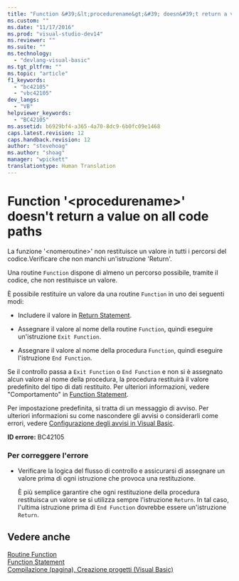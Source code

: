 ```yaml
---
title: "Function &#39;&lt;procedurename&gt;&#39; doesn&#39;t return a value on all code paths | Microsoft Docs"
ms.custom: ""
ms.date: "11/17/2016"
ms.prod: "visual-studio-dev14"
ms.reviewer: ""
ms.suite: ""
ms.technology: 
  - "devlang-visual-basic"
ms.tgt_pltfrm: ""
ms.topic: "article"
f1_keywords: 
  - "bc42105"
  - "vbc42105"
dev_langs: 
  - "VB"
helpviewer_keywords: 
  - "BC42105"
ms.assetid: b6929bf4-a365-4a70-8dc9-6b0fc09e1468
caps.latest.revision: 12
caps.handback.revision: 12
author: "stevehoag"
ms.author: "shoag"
manager: "wpickett"
translationtype: Human Translation
---
```

# Function &#39;&lt;procedurename&gt;&#39; doesn&#39;t return a value on all code paths
La funzione '\<nomeroutine\>' non restituisce un valore in tutti i percorsi del codice.Verificare che non manchi un'istruzione 'Return'.  
  
 Una routine `Function` dispone di almeno un percorso possibile, tramite il codice, che non restituisce un valore.  
  
 È possibile restituire un valore da una routine `Function` in uno dei seguenti modi:  
  
-   Includere il valore in [Return Statement](../../../visual-basic/language-reference/statements/return-statement.md).  
  
-   Assegnare il valore al nome della routine `Function`, quindi eseguire un'istruzione `Exit Function`.  
  
-   Assegnare il valore al nome della procedura `Function`, quindi eseguire l'istruzione `End Function`.  
  
 Se il controllo passa a `Exit Function` o `End Function` e non si è assegnato alcun valore al nome della procedura, la procedura restituirà il valore predefinito del tipo di dati restituito.  Per ulteriori informazioni, vedere "Comportamento" in [Function Statement](../../../visual-basic/language-reference/statements/function-statement.md).  
  
 Per impostazione predefinita, si tratta di un messaggio di avviso.  Per ulteriori informazioni su come nascondere gli avvisi o considerarli come errori, vedere [Configurazione degli avvisi in Visual Basic](/visual-studio/ide/configuring-warnings-in-visual-basic).  
  
 **ID errore:**  BC42105  
  
### Per correggere l'errore  
  
-   Verificare la logica del flusso di controllo e assicurarsi di assegnare un valore prima di ogni istruzione che provoca una restituzione.  
  
     È più semplice garantire che ogni restituzione della procedura restituisca un valore se si utilizza sempre l'istruzione `Return`.  In tal caso, l'ultima istruzione prima di `End Function` dovrebbe essere un'istruzione `Return`.  
  
## Vedere anche  
 [Routine Function](../../../visual-basic/programming-guide/language-features/procedures/function-procedures.md)   
 [Function Statement](../../../visual-basic/language-reference/statements/function-statement.md)   
 [Compilazione \(pagina\), Creazione progetti \(Visual Basic\)](/visual-studio/ide/reference/compile-page-project-designer-visual-basic)